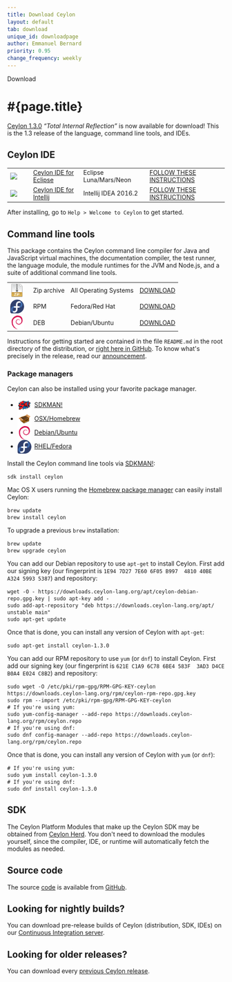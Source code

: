 ```yaml
---
title: Download Ceylon
layout: default
tab: download
unique_id: downloadpage
author: Emmanuel Bernard
priority: 0.95
change_frequency: weekly
---
```

<div id="banner"><div id="text">Download</div></div>

# #{page.title}

[Ceylon 1.3.0][1.3.0] _&ldquo;Total Internal Reflection&rdquo;_ 
is now available for download! This is
the 1.3 release of the language, command line tools, and IDEs.

## Ceylon IDE

<table>
    <tr>
        <td>
        <a href="/documentation/current/ide/eclipse/install" 
           title='Install the IDE'
           onClick="javascript: _gaq.push(['_trackPageview', '/documentation/current/ide/eclipse/install?utm_source=download&amp;utm_medium=web&amp;utm_content=dist&amp;utm_campaign=latestrelease']);">
           <img src="/images/eclipse-ide.png" srcset="/images/eclipse-ide@2x.png 64w" width="32px" style="vertical-align: middle; float: right; margin-right: 0.5em"/>
        </a>
        </td>
        <td><a href="/documentation/current/ide/eclipse">Ceylon IDE for Eclipse</a></td>
        <td>Eclipse Luna/Mars/Neon</td>
        <td>
        <a href="/documentation/current/ide/eclipse/install" 
           title='Install the IDE'
           class='bubble-button'
           onClick="javascript: _gaq.push(['_trackPageview', '/documentation/current/ide/eclipse/install?utm_source=download&amp;utm_medium=web&amp;utm_content=dist&amp;utm_campaign=latestrelease']);">
           FOLLOW THESE INSTRUCTIONS
        </a>
        </td>
    </tr>
    <tr>
        <td>
        <a href="/documentation/current/ide/intellij/install" 
           title='Install the IDE'
           onClick="javascript: _gaq.push(['_trackPageview', '/documentation/current/ide/intellij/install?utm_source=download&amp;utm_medium=web&amp;utm_content=dist&amp;utm_campaign=latestrelease']);">
           <img src="/images/intellij-ide.png" srcset="/images/intellij-ide@2x.png 64w" width="32px" style="vertical-align: middle; float: right; margin-right: 0.5em"/>
        </a>
        </td>
        <td><a href="/documentation/current/ide/intellij">Ceylon IDE for Intellij</a></td>
        <td>Intellij IDEA 2016.2</td>
        <td>
        <a href="/documentation/current/ide/intellij/install" 
           title='Install the IDE'
           class='bubble-button'
           onClick="javascript: _gaq.push(['_trackPageview', '/documentation/current/ide/intellij/install?utm_source=download&amp;utm_medium=web&amp;utm_content=dist&amp;utm_campaign=latestrelease']);">
           FOLLOW THESE INSTRUCTIONS
        </a>
        </td>
    </tr>
</table>

After installing, go to `Help > Welcome to Ceylon` to get started.

## Command line tools

This package contains the Ceylon command line compiler for 
Java and JavaScript virtual machines, the documentation 
compiler, the test runner, the language module, the module 
runtimes for the JVM and Node.js, and a suite of additional 
command line tools.

[1.3.0]: /blog/2016/09/16/ceylon-1-3-0/

<table>
    <tr>
        <td>
        <a href="/download/dist/1_3_0" 
           title='Download the Zip archive'
           onClick="javascript: _gaq.push(['_trackPageview', '/download/dist/1_3_0?utm_source=download&amp;utm_medium=web&amp;utm_content=dist&amp;utm_campaign=latestrelease']);">
           <img src="/images/download/package-zip.png" style="vertical-align: middle; float: right; margin-right: 0.5em"/>
        </a>
        </td>
        <td>Zip archive</td>
        <td>All Operating Systems</td>
        <td>
        <a href="/download/dist/1_3_0" 
           title='Download the Zip archive'
           class='bubble-button'
           onClick="javascript: _gaq.push(['_trackPageview', '/download/dist/1_3_0?utm_source=download&amp;utm_medium=web&amp;utm_content=dist&amp;utm_campaign=latestrelease']);">
           DOWNLOAD
        </a>
        </td>
    </tr>
    <tr>
        <td>
        <a href="/download/dist/1_3_0_rpm" 
           title='Download the RPM'
           onClick="javascript: _gaq.push(['_trackPageview', '/download/dist/1_3_0_rpm?utm_source=download&amp;utm_medium=web&amp;utm_content=dist&amp;utm_campaign=latestrelease']);">
           <img src="/images/download/package-fedora.png" style="vertical-align: middle; float: right; margin-right: 0.5em"/>
        </a>
        </td>
        <td>RPM</td>
        <td>Fedora/Red Hat</td>
        <td>
        <a href="/download/dist/1_3_0_rpm" 
           title='Download the RPM'
           class='bubble-button'
           onClick="javascript: _gaq.push(['_trackPageview', '/download/dist/1_3_0_rpm?utm_source=download&amp;utm_medium=web&amp;utm_content=dist&amp;utm_campaign=latestrelease']);">
           DOWNLOAD
        </a>
        </td>
    </tr>
    <tr>
        <td>
        <a href="/download/dist/1_3_0_deb" 
           title='Download the Debian package'
           onClick="javascript: _gaq.push(['_trackPageview', '/download/dist/1_3_0_deb?utm_source=download&amp;utm_medium=web&amp;utm_content=dist&amp;utm_campaign=latestrelease']);">
           <img src="/images/download/package-debian.png" style="vertical-align: middle; float: right; margin-right: 0.5em"/>
        </a>
        </td>
        <td>DEB</td>
        <td>Debian/Ubuntu</td>
        <td>
        <a href="/download/dist/1_3_0_deb" 
           title='Download the Debian package'
           class='bubble-button'
           onClick="javascript: _gaq.push(['_trackPageview', '/download/dist/1_3_0_deb?utm_source=download&amp;utm_medium=web&amp;utm_content=dist&amp;utm_campaign=latestrelease']);">
           DOWNLOAD
        </a>
        </td>
    </tr>
</table>

Instructions for getting started are contained in the file
`README.md` in the root directory of the distribution, or
[right here in GitHub][ceylon-dist readme]. To know what's 
precisely in the release, read our [announcement][1.3.0].

[ceylon-dist readme]: https://github.com/ceylon/ceylon-dist/blob/master/README.md 

### Package managers

Ceylon can also be installed using your favorite package manager.

<ul class="nav nav-tabs">
  <li role="presentation" class="active">
    <a href="#home" aria-controls="sdkman" role="tab" data-toggle="tab"
     ><img src="/images/download/package-sdkman.png" style="vertical-align: middle; margin-right: 0.5em"
      />SDKMAN!</a>
  </li>
  <li role="presentation">
    <a href="#profile" aria-controls="osx" role="tab" data-toggle="tab"
     ><img src="/images/download/package-homebrew.png" style="vertical-align: middle; margin-right: 0.5em"
      />OSX/Homebrew</a>
  </li>
  <li role="presentation">
    <a href="#messages" aria-controls="debian" role="tab" data-toggle="tab"
     ><img src="/images/download/package-debian.png" style="vertical-align: middle; margin-right: 0.5em"
      />Debian/Ubuntu</a>
  </li>
  <li role="presentation">
    <a href="#messages" aria-controls="fedora" role="tab" data-toggle="tab"
     ><img src="/images/download/package-fedora.png" style="vertical-align: middle; margin-right: 0.5em"
      />RHEL/Fedora</a>
  </li>
</ul>

<div class="tab-content">
  <div role="tabpanel" class="tab-pane fade in active" id="sdkman">

<p>
Install the Ceylon command line tools via <a href="http://sdkman.io">SDKMAN!</a>:
</p>

<pre data-language="shell"><code class="rainbow">sdk install ceylon</code></pre>
  </div>
  <div role="tabpanel" class="tab-pane fade" id="osx">
<p>
Mac OS X users running the <a href="http://mxcl.github.com/homebrew">Homebrew package manager</a>
can easily install Ceylon:
</p>

<pre data-language="shell"><code class="rainbow">brew update
brew install ceylon</code></pre>

<p>
To upgrade a previous <code>brew</code> installation:
</p>

<pre data-language="shell"><code class="rainbow">brew update
brew upgrade ceylon</code></pre>
  </div>
  <div role="tabpanel" class="tab-pane fade" id="debian">
<p>
You can add our Debian repository to use <code>apt-get</code> to install Ceylon. First add our signing key (our fingerprint
is <code>1E94 7D27 7E60 6F05 B997  4810 40BE A324 5993 5387</code>) and repository:
</p>

<pre data-language="shell"><code class="rainbow">wget -O - https://downloads.ceylon-lang.org/apt/ceylon-debian-repo.gpg.key | sudo apt-key add -
sudo add-apt-repository "deb https://downloads.ceylon-lang.org/apt/ unstable main"
sudo apt-get update</code></pre>

<p>
Once that is done, you can install any version of Ceylon with <code>apt-get</code>:
</p>

<pre data-language="shell"><code class="rainbow">sudo apt-get install ceylon-1.3.0</code></pre>
  </div>
  <div role="tabpanel" class="tab-pane fade" id="fedora">
<p>
You can add our RPM repository to use <code>yum</code> (or <code>dnf</code>) to install Ceylon. 
First add our signing key (our fingerprint
is <code>621E C1A9 6C78 6BE4 583F  3AD3 D4CE B0A4 E024 C8B2</code>) and repository:
</p>

<pre data-language="shell"><code class="rainbow">sudo wget -O /etc/pki/rpm-gpg/RPM-GPG-KEY-ceylon https://downloads.ceylon-lang.org/rpm/ceylon-rpm-repo.gpg.key
sudo rpm --import /etc/pki/rpm-gpg/RPM-GPG-KEY-ceylon
# If you're using yum:
sudo yum-config-manager --add-repo https://downloads.ceylon-lang.org/rpm/ceylon.repo
# If you're using dnf:
sudo dnf config-manager --add-repo https://downloads.ceylon-lang.org/rpm/ceylon.repo</code></pre>

<p>
Once that is done, you can install any version of Ceylon with <code>yum</code> (or <code>dnf</code>):
</p>

<pre data-language="shell"><code class="rainbow"># If you're using yum:
sudo yum install ceylon-1.3.0
# If you're using dnf:
sudo dnf install ceylon-1.3.0</code></pre>
  </div>
</div>

## SDK

The Ceylon Platform Modules that make up the Ceylon SDK may be 
obtained from [Ceylon Herd](https://herd.ceylon-lang.org). 
You don't need to download the modules yourself, since the
compiler, IDE, or runtime will automatically fetch the modules 
as needed.

## Source code

The source [code](/code) is available from [GitHub](http://ceylon.github.com).

## Looking for nightly builds?

You can download pre-release builds of Ceylon (distribution, SDK, IDEs) on our
[Continuous Integration server](https://ci-ceylon.rhcloud.com/).

## Looking for older releases?

You can download every [previous Ceylon release](/download-archive).

